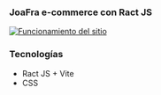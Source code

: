 ### JoaFra e-commerce con Ract JS

[![Funcionamiento del sitio](https://media.giphy.com/media/v1.Y2lkPTc5MGI3NjExZm16OTA1Y3h5M3prd3FhZmU2ODU1c3R6ZTQxNjc0dTY1aDZ4a2pvciZlcD12MV9pbnRlcm5hbF9naWZfYnlfaWQmY3Q9Zw/OLKO3u7iy33sOBZ4md/giphy.gif "Funcionamiento del sitio")](https://media.giphy.com/media/v1.Y2lkPTc5MGI3NjExZm16OTA1Y3h5M3prd3FhZmU2ODU1c3R6ZTQxNjc0dTY1aDZ4a2pvciZlcD12MV9pbnRlcm5hbF9naWZfYnlfaWQmY3Q9Zw/OLKO3u7iy33sOBZ4md/giphy.gif "Funcionamiento del sitio")


### Tecnologías
- Ract JS + Vite
- CSS
